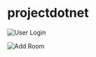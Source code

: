# projectdotnet

![User Login](https://user-images.githubusercontent.com/73686535/137700623-8b714b42-bc5f-435a-b285-3421c88f46be.png)

![Add Room](https://user-images.githubusercontent.com/73686535/137701021-9733ee73-8966-4f6c-92d7-1bab4c5691d4.png)

